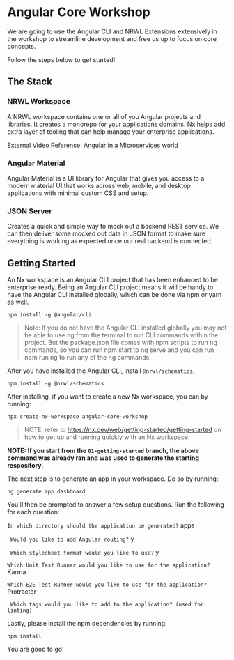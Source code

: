 # Angular Core Workshop

We are going to use the Angular CLI and NRWL Extensions extensively in the workshop to streamline development and free us up to focus on core concepts.

Follow the steps below to get started!

## The Stack

### NRWL Workspace
A NRWL workspace contains one or all of you Angular projects and libraries. It creates a monorepo for your applications domains. Nx helps add extra layer of tooling that can help manage your enterprise applications. 

External Video Reference: [Angular in a Microservices world](https://www.youtube.com/watch?v=d04U7SjORTI)

### Angular Material
Angular Material is a UI library for Angular that gives you access to a modern material UI that works across web, mobile, and desktop applications with minimal custom CSS and setup.

### JSON Server
Creates a quick and simple way to mock out a backend REST service. We can then deliver some mocked out data in JSON format to make sure everything is working as expected once our real backend is connected.

## Getting Started

An Nx workspace is an Angular CLI project that has been enhanced to be enterprise ready. Being an Angular CLI project means it will be handy to have the Angular CLI installed globally, which can be done via npm or yarn as well.

```
npm install -g @angular/cli
```

> Note: If you do not have the Angular CLI installed globally you may not be able to use ng from the terminal to run CLI commands within the project. But the package.json file comes with npm scripts to run ng commands, so you can run npm start to ng serve and you can run npm run ng <command> to run any of the ng commands.

After you have installed the Angular CLI, install `@nrwl/schematics`.

```
npm install -g @nrwl/schematics
```

After installing, if you want to create a new Nx workspace, you can by running:

```
npx create-nx-workspace angular-core-workshop
```

> NOTE: refer to https://nx.dev/web/getting-started/getting-started on how to get up and running quickly with an Nx workspace.

**NOTE: If you start from the `01-getting-started` branch, the above command was already ran and was used to generate the starting respository.**

The next step is to generate an app in your workspace. Do so by running:

```
ng generate app dashboard
```

You'll then be prompted to answer a few setup questions. Run the following for each question:


` In which directory should the application be generated? `   apps

` Would you like to add Angular routing?`  y

` Which stylesheet format would you like to use?` y

` Which Unit Test Runner would you like to use for the application? `  Karma

` Which E2E Test Runner would you like to use for the application? `  Protractor

` Which tags would you like to add to the application? (used for linting)`

Lastly, please install the npm dependencies by running:
```
npm install
```
You are good to go!
